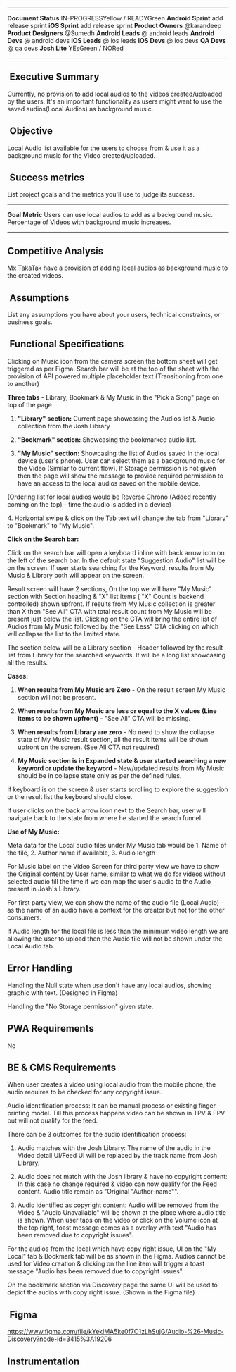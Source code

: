   ----------------------- --------------------------------
  **Document Status**     IN-PROGRESSYellow / READYGreen
  **Android Sprint**      add release sprint
  **iOS Sprint**          add release sprint
  **Product Owners**      \@karandeep
  **Product Designers**   \@Sumedh
  **Android Leads**       @ android leads
  **Android Devs**        @ android devs
  **iOS Leads**           @ ios leads
  **iOS Devs**            @ ios devs
  **QA Devs**             @ qa devs
  **Josh Lite**           YEsGreen / NORed
  ----------------------- --------------------------------

##  Executive Summary

Currently, no provision to add local audios to the videos
created/uploaded by the users. It's an important functionality as users
might want to use the saved audios(Local Audios) as background music.

##  Objective

Local Audio list available for the users to choose from & use it as a
background music for the Video created/uploaded.

##  Success metrics

List project goals and the metrics you\'ll use to judge its success.

  ---------------------------------------------------------- -------------------------------------------------------
  **Goal**                                                   **Metric**
  Users can use local audios to add as a background music.   Percentage of Videos with background music increases.
  ---------------------------------------------------------- -------------------------------------------------------

## Competitive Analysis

Mx TakaTak have a provision of adding local audios as background music
to the created videos.

##  Assumptions

List any assumptions you have about your users, technical constraints,
or business goals.

##  Functional Specifications

Clicking on Music icon from the camera screen the bottom sheet will get
triggered as per Figma. Search bar will be at the top of the sheet with
the provision of API powered multiple placeholder text (Transitioning
from one to another)

**Three tabs** - Library, Bookmark & My Music in the "Pick a Song" page
on top of the page

1.  **"Library" section:** Current page showcasing the Audios list &
    Audio collection from the Josh Library

2.  **"Bookmark" section:** Showcasing the bookmarked audio list.

3.  **"My Music" section:** Showcasing the list of Audios saved in the
    local device (user's phone). User can select them as a background
    music for the Video (Similar to current flow). If Storage permission
    is not given then the page will show the message to provide required
    permission to have an access to the local audios saved on the mobile
    device.

(Ordering list for local audios would be Reverse Chrono (Added recently
coming on the top) - time the audio is added in a device)

4\. Horizontal swipe & click on the Tab text will change the tab from
"Library" to "Bookmark" to "My Music".

**Click on the Search bar:**

Click on the search bar will open a keyboard inline with back arrow icon
on the left of the search bar. In the default state "Suggestion Audio"
list will be on the screen. If user starts searching for the Keyword,
results from My Music & Library both will appear on the screen.

Result screen will have 2 sections, On the top we will have "My Music"
section with Section heading & "X" list items ( "X" Count is backend
controlled) shown upfront. If results from My Music collection is
greater than X then "See All" CTA with total result count from My Music
will be present just below the list. Clicking on the CTA will bring the
entire list of Audios from My Music followed by the "See Less" CTA
clicking on which will collapse the list to the limited state.

The section below will be a Library section - Header followed by the
result list from Library for the searched keywords. It will be a long
list showcasing all the results.

**Cases:**

1.  **When results from My Music are Zero** - On the result screen My
    Music section will not be present.

2.  **When results from My Music are less or equal to the X values (Line
    items to be shown upfront)** - "See All" CTA will be missing.

3.  **When results from Library are zero** - No need to show the
    collapse state of My Music result section, all the result items will
    be shown upfront on the screen. (See All CTA not required)

4.  **My Music section is in Expanded state & user started searching a
    new keyword or update the keyword** - New/updated results from My
    Music should be in collapse state only as per the defined rules.

If keyboard is on the screen & user starts scrolling to explore the
suggestion or the result list the keyboard should close.

If user clicks on the back arrow icon next to the Search bar, user will
navigate back to the state from where he started the search funnel.

**Use of My Music:**

Meta data for the Local audio files under My Music tab would be 1. Name
of the file, 2. Author name if available, 3. Audio length

For Music label on the Video Screen for third party view we have to show
the Original content by User name, similar to what we do for videos
without selected audio till the time if we can map the user's audio to
the Audio present in Josh's Library.

For first party view, we can show the name of the audio file (Local
Audio) - as the name of an audio have a context for the creator but not
for the other consumers.

If Audio length for the local file is less than the minimum video length
we are allowing the user to upload then the Audio file will not be shown
under the Local Audio tab.

## Error Handling

Handling the Null state when use don't have any local audios, showing
graphic with text. (Designed in Figma)

Handling the "No Storage permission" given state.

## PWA Requirements

No

## BE & CMS Requirements

When user creates a video using local audio from the mobile phone, the
audio requires to be checked for any copyright issue.

Audio identification process: It can be manual process or existing
finger printing model. Till this process happens video can be shown in
TPV & FPV but will not qualify for the feed.

There can be 3 outcomes for the audio identification process:

1.  Audio matches with the Josh Library: The name of the audio in the
    Video detail UI/Feed UI will be replaced by the track name from Josh
    Library.

2.  Audio does not match with the Josh library & have no copyright
    content: In this case no change required & video can now qualify for
    the Feed content. Audio title remain as "Original "Author-name"".

3.  Audio identified as copyright content: Audio will be removed from
    the Video & "Audio Unavailable" will be shown at the place where
    audio title is shown. When user taps on the video or click on the
    Volume icon at the top right, toast message comes as a overlay with
    text "Audio has been removed due to copyright issues".

For the audios from the local which have copy right issue, UI on the "My
Local" tab & Bookmark tab will be as shown in the Figma. Audios cannot
be used for Video creation & clicking on the line item will trigger a
toast message "Audio has been removed due to copyright issues".

On the bookmark section via Discovery page the same UI will be used to
depict the audios with copy right issue. (Shown in the Figma file)

##  Figma

https://www.figma.com/file/kYeklMA5ke0f7O1zLhSujG/Audio-%26-Music-Discovery?node-id=3415%3A19206

## Instrumentation
